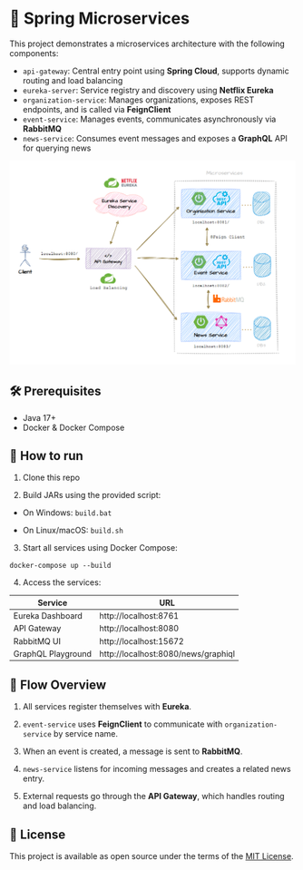 # 🍃 Spring Microservices

This project demonstrates a microservices architecture with the following components:

- `api-gateway`: Central entry point using **Spring Cloud**, supports dynamic routing and load balancing
- `eureka-server`: Service registry and discovery using **Netflix Eureka**
- `organization-service`: Manages organizations, exposes REST endpoints, and is called via **FeignClient**
- `event-service`: Manages events, communicates asynchronously via **RabbitMQ**
- `news-service`: Consumes event messages and exposes a **GraphQL** API for querying news

![Architecture Diagram](diagram.png)

## 🛠 Prerequisites

- Java 17+
- Docker & Docker Compose

## 🚀 How to run

1. Clone this repo

2. Build JARs using the provided script:

- On Windows: `build.bat`

- On Linux/macOS: `build.sh`

3. Start all services using Docker Compose:

```
docker-compose up --build

```

4. Access the services:

| Service            | URL                                 |
| ------------------ | ----------------------------------- |
| Eureka Dashboard   | http://localhost:8761               |
| API Gateway        | http://localhost:8080               |
| RabbitMQ UI        | http://localhost:15672              |
| GraphQL Playground | http://localhost:8080/news/graphiql |

## 🔁 Flow Overview

1. All services register themselves with **Eureka**.

2. `event-service` uses **FeignClient** to communicate with `organization-service` by service name.

3. When an event is created, a message is sent to **RabbitMQ**.

4. `news-service` listens for incoming messages and creates a related news entry.

5. External requests go through the **API Gateway**, which handles routing and load balancing.

## 📄 License

This project is available as open source under the terms of the [MIT License](http://opensource.org/licenses/MIT).
